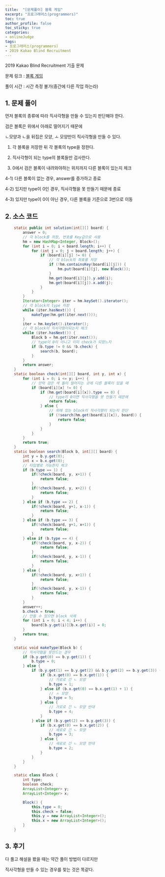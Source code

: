 ```yaml
---
title:  "[문제풀이] 블록 게임"
excerpt: "프로그래머스(programmers)"
toc: true
author_profile: false
toc_sticky: true
categories:
- onlineJudge
tags:
- 프로그래머스(programmers)
- 2019 Kakao Blind Recruitment
---
```

2019 Kakao Blind Recruitment 기출 문제

문제 링크 : [블록 게임](https://programmers.co.kr/learn/courses/30/lessons/42894)

풀이 시간 : 시간 측정 불가(중간에 다른 작업 하는라)


## 1. 문제 풀이

먼저 블록의 종류에 따라 직사각형을 만들 수 있는지 판단해야 한다.

검은 블록은 위에서 아래로 떨어지기 때문에

ㄴ모양과 ㄴ을 뒤집은 모양, ㅗ 모양만이 직사각형을 만들 수 있다.


1) 각 블록을 저장한 뒤 각 블록의 type을 정한다.

2) 직사각형이 되는 type의 블록들만 검사한다.

3) 0에서 검은 블록이 내려와야하는 위치까지 다른 블록이 있는지 체크

4-1) 다른 블록이 없는 경우, answer를 증가하고 종료

4-2) 있지만 type이 0인 경우, 직사각형을 못 만들기 때문에 종료

4-3) 있지만 type이 0이 아닌 경우, 다른 블록을 기준으로 3번으로 이동


## 2. 소스 코드

```java
    static public int solution(int[][] board) {
		answer = 0;
		// 각 block를 저장, 번호를 Key값으로 사용
		hm = new HashMap<Integer, Block>();
		for (int i = 0; i < board.length; i++) {
			for (int j = 0; j < board.length; j++) {
				if (board[i][j] != 0) {
					// 각 block의 좌표를 저장
					if (!hm.containsKey(board[i][j])) {
						hm.put(board[i][j], new Block());
					}
					hm.get(board[i][j]).y.add(i);
					hm.get(board[i][j]).x.add(j);
				}
			}
		}
		Iterator<Integer> iter = hm.keySet().iterator();
		// 각 block의 type 저장
		while (iter.hasNext()) {
			makeType(hm.get(iter.next()));
		}
		iter = hm.keySet().iterator();
		// 각 block이 직사각형이되는지 체크
		while (iter.hasNext()) {
			Block b = hm.get(iter.next());
			// type이 0이 아니고 이미 check가 되었느지 
			if (b.type != 0 && !b.check) {
				search(b, board);
			}
		}
		return answer;
	}
	static boolean check(int[][] board, int y, int x) {
		for (int i = 0; i <= y; i++) {
			// 만약 검은 색 돌이 떨어지는 곳에 다른 블록이 있을 때
			if (board[i][x] != 0) {
				if (hm.get(board[i][x]).type == 0) {
					// type이 0이면 직사각형을 못 만들기 때문에 
					return false;
				} else {
					// 위에 있는 block이 직사각형이 되는지 판단
					if (!search(hm.get(board[i][x]), board)) {
						return false;
					}
				}
			}
		}
		return true;
	}
	static boolean search(Block b, int[][] board) {
		int y = b.y.get(0);
		int x = b.x.get(0);
		// 타입별로 가능한지 체크
		if (b.type == 1) {
			if(!check(board, y, x+1)) {
				return false; 
			}
			if(!check(board, y, x+2)) {
				return false; 
			}
		} else if (b.type == 2) {
			if(!check(board, y+1, x-1)) {
				return false; 
			}
		} else if (b.type == 3) {
			if(!check(board, y+1, x+1)) {
				return false; 
			}
		} else if (b.type == 4) {
			if(!check(board, y, x-2)) {
				return false; 
			}
			if(!check(board, y, x-1)) {
				return false; 
			}
		} else {
			if(!check(board, y, x+1)) {
				return false; 
			}
			if(!check(board, y, x-1)) {
				return false; 
			}
		}
		answer++;
		b.check = true;
		// 만들 수 있으면 block 삭제
		for (int i = 0; i < 4; i++) {
			board[b.y.get(i)][b.x.get(i)] = 0;
		}
		return true;
	}

	static void makeType(Block b) {
		// 직사각형을 못만드는 경우
		if (b.y.get(0) == b.y.get(1)) {
			b.type = 0;
		} else {
			if (b.y.get(1) == b.y.get(2) && b.y.get(2) == b.y.get(3)) {
				if (b.x.get(0) == b.x.get(1)) {
					// 가로로 긴 ㄴ 모양
					b.type = 1;
				} else if (b.x.get(0) == b.x.get(1) + 1) {
					// ㅗ 모양
					b.type = 5;
				} else {
					// 가로로 긴 ㄴ 모양 반대
					b.type = 4;
				}
			} else if (b.y.get(2) == b.y.get(3)) {
				if (b.x.get(0) == b.x.get(2)) {
					// 세로로 긴 ㄴ 모양
					b.type = 3;
				} else {
					// 세로로 긴 ㄴ 모양 반대
					b.type = 2;
				}
			}
		}
	}

	static class Block {
		int type;
		boolean check;
		ArrayList<Integer> y;
		ArrayList<Integer> x;

		Block() {
			this.type = 0;
			this.check = false;
			this.y = new ArrayList<Integer>();
			this.x = new ArrayList<Integer>();
		}
	}
```

## 3. 후기

다 풀고 해설을 봤을 때는 약간 풀이 방법이 다르지만

직사각형을 만들 수 있는 경우를 찾는 것은 똑같다.